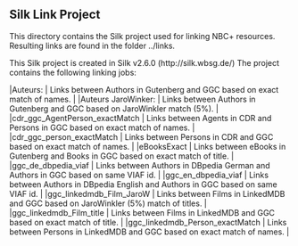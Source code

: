 <h2>Silk Link Project</h2>
<p>
This directory contains the Silk project used for linking NBC+ resources.
Resulting links are found in the folder ../links.
</p>
<p>
This Silk project is created in Silk v2.6.0 (http://silk.wbsg.de/)
The project contains the following linking jobs:
</p>
|Auteurs: 			| Links between Authors in Gutenberg and GGC based on exact match of names. |
|Auteurs JaroWinker:		| Links between Authors in Gutenberg and GGC based on JaroWinkler match (5%). |
|cdr_ggc_AgentPerson_exactMatch	| Links between Agents in CDR and Persons in GGC based on exact match of names. |
|cdr_ggc_person_exactMatch	| Links between Persons in CDR and GGC based on  exact match of names. |
|eBooksExact			| Links between eBooks in Gutenberg and Books in GGC based on exact match of title. |
|ggc_de_dbpedia_viaf		| Links between Authors in DBpedia German and Authors in GGC based on same VIAF id. |
|ggc_en_dbpedia_viaf		| Links between Authors in DBpedia English and Authors in GGC based on same VIAF id. |
|ggc_linkedmdb_Film_JaroW	| Links between Films in LinkedMDB and GGC based on JaroWinkler (5%) match of titles. |
|ggc_linkedmdb_Film_title	| Links between Films in LinkedMDB and GGC based on exact match of title. |
|ggc_linkedmdb_Person_exactMatch	| Links between Persons in LinkedMDB and GGC based on exact match of names. |

